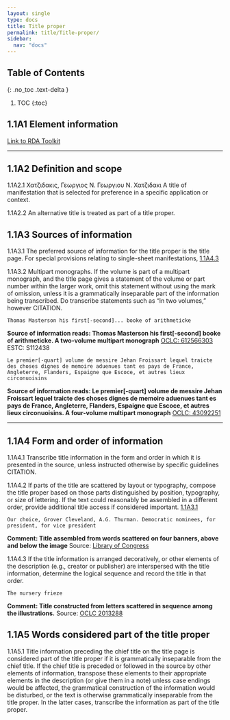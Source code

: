 ```yaml
---
layout: single
type: docs
title: Title proper
permalink: title/Title-proper/
sidebar:
  nav: "docs"
---
```


## Table of Contents
{: .no_toc .text-delta }

1. TOC
{:toc}

## 1.1A1 Element information

[Link to RDA Toolkit](https://beta.rdatoolkit.org/Content/Index?externalId=en-US_ala-4b9291c5-f525-37fd-b661-c469e763ce8a)

---

## 1.1A2 Definition and scope

<a name="1.1A2.1">1.1A2.1</a> Χατζιδακις, Γεωργιος Ν. Γεωργιου Ν. Χατζιδακι A title of manifestation that is selected for preference in a specific application or context.

<a name="1.1A2.2">1.1A2.2</a> An alternative title is treated as part of a title proper.


## 1.1A3 Sources of information

<a name="1.1A3.1">1.1A3.1</a> The preferred source of information for the title proper is the title page. For special provisions relating to single-sheet manifestations, [1.1A4.3](#1.1A4.3)

<a name="1.1A3.2">1.1A3.2</a> Multipart monographs. If the volume is part of a multipart monograph, and the title page gives a statement of the volume or part number within the larger work, omit this statement without using the mark of omission, unless it is a grammatically inseparable part of the information being transcribed. Do transcribe statements such as “in two volumes,” however CITATION.

```Thomas Masterson his first[-second]... booke of arithmeticke```

**Source of information reads: Thomas Masterson his first[-second] booke of arithmeticke. A two-volume multipart monograph**
[OCLC: 612566303](http://www.worldcat.org/oclc/612566303)
ESTC: S112438

```Le premier[-quart] volume de messire Jehan Froissart lequel traicte des choses dignes de memoire aduenues tant es pays de France, Angleterre, Flanders, Espaigne que Escoce, et autres lieux circonuoisins```

**Source of information reads: Le premier[-quart] volume de messire Jehan Froissart lequel traicte des choses dignes de memoire aduenues tant es pays de France, Angleterre, Flanders, Espaigne que Escoce, et autres lieux circonuoisins. A four-volume multipart monograph**
[OCLC: 43092251](http://www.worldcat.org/oclc/43092251)

---

## 1.1A4 Form and order of information

<a name="1.1A4.1">1.1A4.1</a> Transcribe title information in the form and order in which it is presented in the source, unless instructed otherwise by specific guidelines CITATION.

<a name="1.1A4.2">1.1A4.2</a> If parts of the title are scattered by layout or typography, compose the title proper based on those parts distinguished by position, typography, or size of lettering. If the text could reasonably be assembled in a different order, provide additional title access if considered important. [1.1A3.1](#1.1A3.1)

```Our choice, Grover Cleveland, A.G. Thurman. Democratic nominees, for president, for vice president```

**Comment: Title assembled from words scattered on four banners, above and below the image**
Source: [Library of Congress](https://www.loc.gov/resource/cph.3a06060/)

<a name="1.1A4.3">1.1A4.3</a> If the title information is arranged decoratively, or other elements of the description (e.g., creator or publisher) are interspersed with the title information, determine the logical sequence and record the title in that order.

```The nursery frieze```

**Comment: Title constructed from letters scattered in sequence among the illustrations.**
Source: [OCLC 2013288](http://www.worldcat.org/oclc/2013288) 

## 1.1A5 Words considered part of the title proper

<a name="1.1A5.1">1.1A5.1</a> Title information preceding the chief title on the title page is considered part of the title proper if it is grammatically inseparable from the chief title. If the chief title is preceded or followed in the source by other elements of information, transpose these elements to their appropriate elements in the description (or give them in a note) unless case endings would be affected, the grammatical construction of the information would be disturbed, or the text is otherwise grammatically inseparable from the title proper. In the latter cases, transcribe the information as part of the title proper.

